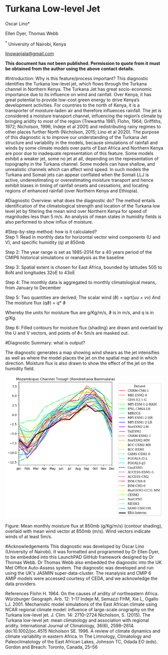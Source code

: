# Turkana Low-level Jet
Oscar Lino<sup>**</sup>***

Ellen Dyer, Thomas Webb

<sup>*</sup> University of Nairobi, Kenya
 
linowanjala@gmail.com

**This document has not been published. Permission to quote from it must be obtained from the author using the above contact details.**



#Introduction: Why is this feature/process important?
This diagnostic identifies the Turkana low-level jet, which flows through the Turkana channel in Northern Kenya. The Turkana Jet has great socio-economic importance due to its influence on wind and rainfall. Over Kenya, it has great potential to provide low-cost green energy to drive Kenya’s development activities. For countries to the north of Kenya, it is a transporter of moisture-laden air and therefore influences rainfall. The jet is considered a moisture transport channel, influencing the region’s climate by bringing aridity to most of the region (Trewartha 1981; Flohn, 1964; Griffiths, 1972; Nicholson, 1996; Indeje et al 2001) and redistributing rainy regimes to other places further North (Nicholson, 2015; Lino et al 2020). The purpose of this diagnostic is to improve our understanding of the Turkana Jet structure and variability in the models, because simulations of rainfall and winds by some climate models over parts of East Africa and Northern Kenya are poor due to inadequate representation of this feature. Some models exhibit a weaker jet, some no jet at all, depending on the representation of topography in the Turkana channel. Some models can have shallow, and unrealistic channels which can affect wind speed. In such models the Turkana and Somali jets can appear conflated when the Somali LLJ is active, underestimating or overestimating moisture transport and hence exhibit biases in timing of rainfall onsets and cessations, and locating regions of enhanced rainfall (over Northern Kenya and Ethiopia).

#Diagnostic Overview: what does the diagnostic do?
The method entails identification of the climatological strength and location of the Turkana low level jet by filtering the mean wind over Northern Kenya for speed of magnitudes less than 5 m/s. An analysis of mean states in humidity fields is also performed to show influx of moisture. 

#Step-by-step method: how is it calculated? 	
Step 1: Read in monthly data for horizontal vector wind components (U and V), and specific humidity (q) at 850mb

Step 2: The year range is set as 1985-2014 for a 40 years period of the CMIP6 historical simulations or reanalysis as the baseline

Step 3: Spatial extent is chosen for East Africa, bounded by latitudes 50S to 8oN and longitudes 32oE to 43oE

Step 4: The monthly data is aggregated to monthly climatological means, from January to December

Step 5: Two quantities are derived; 
    The scalar wind (ϑ) = sqrt(u*u + v*v)
And 
    The moisture flux (qϑ) = q* ϑ

Whereby the units for moisture flux are g/Kg/m/s, ϑ is in m/s, and q is in g/Kg.



Step 6: Filled contours for moisture flux (shading) are drawn and overlaid by the U and V vectors, and points of ϑ< 5m/s are masked out. 

#Diagnostic Summary: what is output?

The diagnostic generates a map showing wind shears as the jet intensifies as well as where the model places the jet on the spatial map and in which direction. Moisture flux is also drawn to show the effect of the jet on the humidity field. 

![](https://github.com/Priority-on-African-Diagnostics/LaunchPAD/blob/master/DIAGNOSTICS/Mozambique%20Channel%20Trough/plots/MCT_plot__MCT_plot.png)


Figure: Mean monthly moisture flux at 850mb (g/Kg/m/s) (contour shading), overlaid with mean wind vector at 850mb (m/s). Wind vectors indicate winds of at least 5m/s.

#Acknowledgements
This diagnostic was developed by Oscar Lino (University of Nairobi). It  was formatted and programmed by Dr Ellen Dyer, to be embedded into this LaunchPAD GitHub framework designed by Dr Thomas Webb. Dr Thomas Webb also embedded  the diagnostic into the UK Met Office Auto-Assess system. The diagnostic was developed and run using the UK's JASMIN super-data-cluster. The reanalysis and CMIP 6 AMIP models were accessed courtesy of CEDA, and we acknowledge the data providers. 

References
Flohn H. 1964. On the causes of aridity of northeastern Africa. Würzburger Geograph. Arb. 12: 1–17
Indeje M, Semazzi FHM, Xie L, Ogallo LJ. 2001. Mechanistic model simulations of the East African climate using NCAR regional climate model: influence of large-scale orography on the Turkana low-level jet. J. Clim. 14: 2710–2724
Nicholson, S. (2015). The Turkana low-level jet: mean climatology and association with regional aridity. International Journal of Climatology, 36(6), 2598–2614. doi:10.1002/joc.4515 
Nicholson SE. 1996. A review of climate dynamics and climate variability in eastern Africa. In The Limnology, Climatology and Paleoclimatology of the East African Lakes, Johnson TC, Odada EO (eds). Gordon and Breach: Toronto, Canada, 25–56
